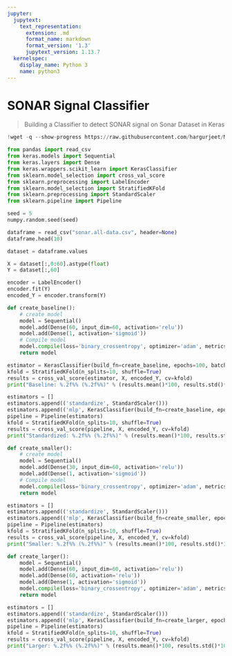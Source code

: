 ```yaml
---
jupyter:
  jupytext:
    text_representation:
      extension: .md
      format_name: markdown
      format_version: '1.3'
      jupytext_version: 1.13.7
  kernelspec:
    display_name: Python 3
    name: python3
---
```


<!-- #region id="L2HGUM7gBfNh" -->
# SONAR Signal Classifier
> Building a Classifier to detect SONAR signal on Sonar Dataset in Keras
<!-- #endregion -->

```python colab={"base_uri": "https://localhost:8080/"} id="4EOZrYjreYYm" executionInfo={"status": "ok", "timestamp": 1637682370267, "user_tz": -330, "elapsed": 612, "user": {"displayName": "Sparsh Agarwal", "photoUrl": "https://lh3.googleusercontent.com/a/default-user=s64", "userId": "13037694610922482904"}} outputId="56c6b0c3-82de-48e9-c333-1b6b9a93c8e5"
!wget -q --show-progress https://raw.githubusercontent.com/hargurjeet/MachineLearning/Sonar-Dataset/sonar.all-data.csv
```

```python id="u_IGkb_uee8l"
from pandas import read_csv
from keras.models import Sequential
from keras.layers import Dense
from keras.wrappers.scikit_learn import KerasClassifier
from sklearn.model_selection import cross_val_score
from sklearn.preprocessing import LabelEncoder
from sklearn.model_selection import StratifiedKFold
from sklearn.preprocessing import StandardScaler
from sklearn.pipeline import Pipeline
```

```python id="g-8pE5imegPP"
seed = 5
numpy.random.seed(seed)
```

```python colab={"base_uri": "https://localhost:8080/", "height": 383} id="o0y_uoh0egZr" executionInfo={"status": "ok", "timestamp": 1637682428223, "user_tz": -330, "elapsed": 780, "user": {"displayName": "Sparsh Agarwal", "photoUrl": "https://lh3.googleusercontent.com/a/default-user=s64", "userId": "13037694610922482904"}} outputId="4764b8de-eaa2-46b4-e9fc-269051b1f958"
dataframe = read_csv("sonar.all-data.csv", header=None)
dataframe.head(10)
```

```python id="38y_T759eoQC"
dataset = dataframe.values

X = dataset[:,0:60].astype(float)
Y = dataset[:,60]
```

```python id="uTuK4BOHekx3"
encoder = LabelEncoder()
encoder.fit(Y)
encoded_Y = encoder.transform(Y)
```

```python id="qd5ZtmvSeu5o"
def create_baseline():
	# create model
	model = Sequential()
	model.add(Dense(60, input_dim=60, activation='relu'))
	model.add(Dense(1, activation='sigmoid'))
	# Compile model
	model.compile(loss='binary_crossentropy', optimizer='adam', metrics=['accuracy'])
	return model
```

```python colab={"base_uri": "https://localhost:8080/"} id="x12IR5LEewcl" executionInfo={"status": "ok", "timestamp": 1637682517605, "user_tz": -330, "elapsed": 30, "user": {"displayName": "Sparsh Agarwal", "photoUrl": "https://lh3.googleusercontent.com/a/default-user=s64", "userId": "13037694610922482904"}} outputId="6cfc7903-8d43-40e6-bab4-d8d51aad8abe"
estimator = KerasClassifier(build_fn=create_baseline, epochs=100, batch_size=5, verbose=0)
kfold = StratifiedKFold(n_splits=10, shuffle=True)
results = cross_val_score(estimator, X, encoded_Y, cv=kfold)
print("Baseline: %.2f%% (%.2f%%)" % (results.mean()*100, results.std()*100))
```

```python colab={"base_uri": "https://localhost:8080/"} id="s-pAilwDezKl" executionInfo={"status": "ok", "timestamp": 1637682632633, "user_tz": -330, "elapsed": 24, "user": {"displayName": "Sparsh Agarwal", "photoUrl": "https://lh3.googleusercontent.com/a/default-user=s64", "userId": "13037694610922482904"}} outputId="9511859e-163e-4102-b0d5-85e1e54e56fc"
estimators = []
estimators.append(('standardize', StandardScaler()))
estimators.append(('mlp', KerasClassifier(build_fn=create_baseline, epochs=100, batch_size=5, verbose=0)))
pipeline = Pipeline(estimators)
kfold = StratifiedKFold(n_splits=10, shuffle=True)
results = cross_val_score(pipeline, X, encoded_Y, cv=kfold)
print("Standardized: %.2f%% (%.2f%%)" % (results.mean()*100, results.std()*100))
```

```python id="KmkFxeUAfYbn"
def create_smaller():
	# create model
	model = Sequential()
	model.add(Dense(30, input_dim=60, activation='relu'))
	model.add(Dense(1, activation='sigmoid'))
	# Compile model
	model.compile(loss='binary_crossentropy', optimizer='adam', metrics=['accuracy'])
	return model
```

```python colab={"base_uri": "https://localhost:8080/"} id="JuitfxXUfZFy" executionInfo={"status": "ok", "timestamp": 1637682702727, "user_tz": -330, "elapsed": 16, "user": {"displayName": "Sparsh Agarwal", "photoUrl": "https://lh3.googleusercontent.com/a/default-user=s64", "userId": "13037694610922482904"}} outputId="edc259f1-6334-4ebe-f051-b931b96b5d25"
estimators = []
estimators.append(('standardize', StandardScaler()))
estimators.append(('mlp', KerasClassifier(build_fn=create_smaller, epochs=100, batch_size=5, verbose=0)))
pipeline = Pipeline(estimators)
kfold = StratifiedKFold(n_splits=10, shuffle=True)
results = cross_val_score(pipeline, X, encoded_Y, cv=kfold)
print("Smaller: %.2f%% (%.2f%%)" % (results.mean()*100, results.std()*100))
```

```python id="LMI_YqBzfhPg"
def create_larger():
	model = Sequential()
	model.add(Dense(60, input_dim=60, activation='relu'))
	model.add(Dense(60, activation='relu'))
	model.add(Dense(1, activation='sigmoid'))
	model.compile(loss='binary_crossentropy', optimizer='adam', metrics=['accuracy'])
	return model
```

```python colab={"base_uri": "https://localhost:8080/"} id="syIPmZB_fh6D" executionInfo={"status": "ok", "timestamp": 1637682791247, "user_tz": -330, "elapsed": 769, "user": {"displayName": "Sparsh Agarwal", "photoUrl": "https://lh3.googleusercontent.com/a/default-user=s64", "userId": "13037694610922482904"}} outputId="31e88369-f796-45f9-f8a5-9d02bd17bdc0"
estimators = []
estimators.append(('standardize', StandardScaler()))
estimators.append(('mlp', KerasClassifier(build_fn=create_larger, epochs=100, batch_size=5, verbose=0)))
pipeline = Pipeline(estimators)
kfold = StratifiedKFold(n_splits=10, shuffle=True)
results = cross_val_score(pipeline, X, encoded_Y, cv=kfold)
print("Larger: %.2f%% (%.2f%%)" % (results.mean()*100, results.std()*100))
```
